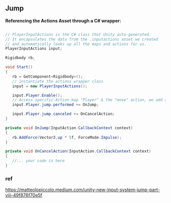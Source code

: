## Jump

**Referencing the Actions Asset through a C# wrapper:**
```cs

// PlayerInputActions is the C# class that Unity auto-generated.
// It encapsulates the data from the .inputactions asset we created
// and automatically looks up all the maps and actions for us.
PlayerInputActions input;

Rigidbody rb;

void Start()
{
   rb = GetComponent<Rigidbody>();
   // instantiate the actions wrapper class
   input = new PlayerInputActions();

   input.Player.Enable();
   // Access specific Action map "Player" & the "move" action, we add a callback method for when it is performed
   input.Player.jump.performed += OnJump;

   input.Player.jump.canceled += OnCancelAction;
}

private void OnJump(InputAction.CallbackContext context)
{
   rb.AddForce(Vector3.up * 5f, ForceMode.Impulse);
}

private void OnCancelAction(InputAction.CallbackContext context)
{
   //... your code is here 
}

```



### ref 
https://matteolopiccolo.medium.com/unity-new-input-system-jump-part-viii-49f876f70e5f
